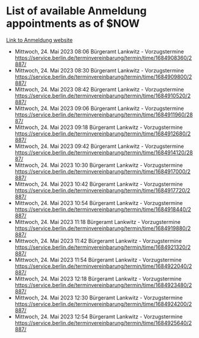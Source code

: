 # List of available Anmeldung appointments as of $NOW
[Link to Anmeldung website](https://service.berlin.de/terminvereinbarung/termin/tag.php?termin=1&anliegen[]=120686&dienstleisterlist=122210,122217,327316,122219,327312,122227,327314,122231,327346,122243,327348,122254,122252,329742,122260,329745,122262,329748,122271,327278,122273,327274,122277,327276,330436,122280,327294,122282,327290,122284,327292,122291,327270,122285,327266,122286,327264,122296,327268,150230,329760,122297,327286,122294,327284,122312,329763,122314,329775,122304,327330,122311,327334,122309,327332,317869,122281,327352,122279,329772,122283,122276,327324,122274,327326,122267,329766,122246,327318,122251,327320,122257,327322,122208,327298,122226,327300&herkunft=http%3A%2F%2Fservice.berlin.de%2Fdienstleistung%2F120686%2F)
- Mittwoch, 24. Mai 2023 08:06 Bürgeramt Lankwitz - Vorzugstermine https://service.berlin.de/terminvereinbarung/termin/time/1684908360/2887/
- Mittwoch, 24. Mai 2023 08:30 Bürgeramt Lankwitz - Vorzugstermine https://service.berlin.de/terminvereinbarung/termin/time/1684909800/2887/
- Mittwoch, 24. Mai 2023 08:42 Bürgeramt Lankwitz - Vorzugstermine https://service.berlin.de/terminvereinbarung/termin/time/1684910520/2887/
- Mittwoch, 24. Mai 2023 09:06 Bürgeramt Lankwitz - Vorzugstermine https://service.berlin.de/terminvereinbarung/termin/time/1684911960/2887/
- Mittwoch, 24. Mai 2023 09:18 Bürgeramt Lankwitz - Vorzugstermine https://service.berlin.de/terminvereinbarung/termin/time/1684912680/2887/
- Mittwoch, 24. Mai 2023 09:42 Bürgeramt Lankwitz - Vorzugstermine https://service.berlin.de/terminvereinbarung/termin/time/1684914120/2887/
- Mittwoch, 24. Mai 2023 10:30 Bürgeramt Lankwitz - Vorzugstermine https://service.berlin.de/terminvereinbarung/termin/time/1684917000/2887/
- Mittwoch, 24. Mai 2023 10:42 Bürgeramt Lankwitz - Vorzugstermine https://service.berlin.de/terminvereinbarung/termin/time/1684917720/2887/
- Mittwoch, 24. Mai 2023 10:54 Bürgeramt Lankwitz - Vorzugstermine https://service.berlin.de/terminvereinbarung/termin/time/1684918440/2887/
- Mittwoch, 24. Mai 2023 11:18 Bürgeramt Lankwitz - Vorzugstermine https://service.berlin.de/terminvereinbarung/termin/time/1684919880/2887/
- Mittwoch, 24. Mai 2023 11:42 Bürgeramt Lankwitz - Vorzugstermine https://service.berlin.de/terminvereinbarung/termin/time/1684921320/2887/
- Mittwoch, 24. Mai 2023 11:54 Bürgeramt Lankwitz - Vorzugstermine https://service.berlin.de/terminvereinbarung/termin/time/1684922040/2887/
- Mittwoch, 24. Mai 2023 12:18 Bürgeramt Lankwitz - Vorzugstermine https://service.berlin.de/terminvereinbarung/termin/time/1684923480/2887/
- Mittwoch, 24. Mai 2023 12:30 Bürgeramt Lankwitz - Vorzugstermine https://service.berlin.de/terminvereinbarung/termin/time/1684924200/2887/
- Mittwoch, 24. Mai 2023 12:54 Bürgeramt Lankwitz - Vorzugstermine https://service.berlin.de/terminvereinbarung/termin/time/1684925640/2887/
